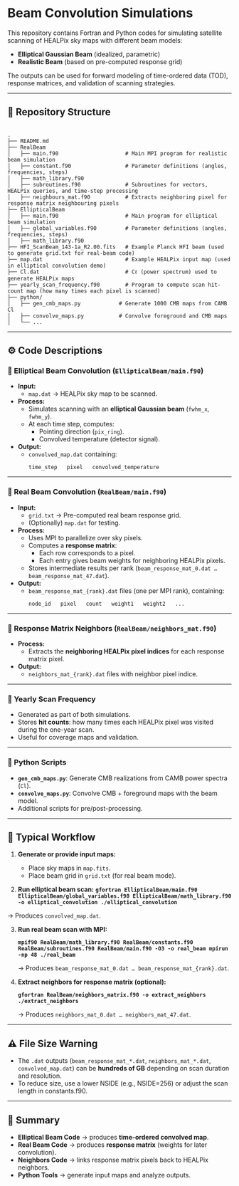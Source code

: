 # Beam Convolution Simulations

This repository contains Fortran and Python codes for simulating satellite scanning of HEALPix sky maps with different beam models:

- **Elliptical Gaussian Beam** (idealized, parametric)
- **Realistic Beam** (based on pre-computed response grid)

The outputs can be used for forward modeling of time-ordered data (TOD), response matrices, and validation of scanning strategies.

---

## 📂 Repository Structure

```

.
├── README.md
├── RealBeam
│   ├── main.f90                     # Main MPI program for realistic beam simulation           
│   ├── constant.f90                 # Parameter definitions (angles, frequencies, steps)           
│   ├── math_library.f90
│   ├── subroutines.f90              # Subroutines for vectors, HEALPix queries, and time-step processing 
│   ├── neighbours_mat.f90           # Extracts neighboring pixel for response matrix neighbouring pixels
├── EllipticalBeam
│   ├── main.f90                     # Main program for elliptical beam simulation           
│   ├── global_variables.f90         # Parameter definitions (angles, frequencies, steps)           
│   ├── math_library.f90
├── HFI_ScanBeam_143-1a_R2.00.fits   # Example Planck HFI beam (used to generate grid.txt for real-beam code)
├── map.dat                          # Example HEALPix input map (used in elliptical convolution demo)
├── Cl.dat                           # Cℓ (power spectrum) used to generate HEALPix maps
├── yearly_scan_frequency.f90        # Program to compute scan hit-count map (how many times each pixel is scanned)
├── python/
│   ├── gen_cmb_maps.py            # Generate 1000 CMB maps from CAMB Cl
│   ├── convolve_maps.py           # Convolve foreground and CMB maps
│   └── ...

````

---

## ⚙️ Code Descriptions

### 🔹 Elliptical Beam Convolution (`EllipticalBeam/main.f90`)
- **Input:**
  - `map.dat` → HEALPix sky map to be scanned.
- **Process:**
  - Simulates scanning with an **elliptical Gaussian beam** (`fwhm_x`, `fwhm_y`).
  - At each time step, computes:
    - Pointing direction (`pix_ring`).
    - Convolved temperature (detector signal).
- **Output:**
  - `convolved_map.dat` containing:
    ```
    time_step   pixel   convolved_temperature
    ```

---

### 🔹 Real Beam Convolution (`RealBeam/main.f90`)
- **Input:**
  - `grid.txt` → Pre-computed real beam response grid.
  - (Optionally) `map.dat` for testing.
- **Process:**
  - Uses MPI to parallelize over sky pixels.
  - Computes a **response matrix**:
    - Each row corresponds to a pixel.
    - Each entry gives beam weights for neighboring HEALPix pixels.
  - Stores intermediate results per rank (`beam_response_mat_0.dat … beam_response_mat_47.dat`).
- **Output:**
  - `beam_response_mat_{rank}.dat` files (one per MPI rank), containing:
    ```
    node_id   pixel   count   weight1   weight2   ...
    ```

---

### 🔹 Response Matrix Neighbors (`RealBeam/neighbors_mat.f90`)
- **Process:**
  - Extracts the **neighboring HEALPix pixel indices** for each response matrix pixel.
- **Output:**
  - `neighbors_mat_{rank}.dat` files with neighbor pixel indice.

---

### 🔹 Yearly Scan Frequency
- Generated as part of both simulations.
- Stores **hit counts**: how many times each HEALPix pixel was visited during the one-year scan.
- Useful for coverage maps and validation.

---

### 🔹 Python Scripts
- **`gen_cmb_maps.py`**: Generate CMB realizations from CAMB power spectra (`Cl`).
- **`convolve_maps.py`**: Convolve CMB + foreground maps with the beam model.
- Additional scripts for pre/post-processing.

---

## 🚀 Typical Workflow

1. **Generate or provide input maps:**
   - Place sky maps in `map.fits`.
   - Place beam grid in `grid.txt` (for real beam mode).

2. **Run elliptical beam scan:**
   **`gfortran EllipticalBeam/main.f90 EllipticalBeam/global_variables.f90 EllipticalBeam/math_library.f90 -o elliptical_convolution
   ./elliptical_convolution`**

→ Produces `convolved_map.dat`.

3. **Run real beam scan with MPI:**

   **`
   mpif90 RealBeam/math_library.f90 RealBeam/constants.f90 RealBeam/subroutines.f90 RealBeam/main.f90 -O3 -o real_beam
   mpirun -np 48 ./real_beam
   `**

   → Produces `beam_response_mat_0.dat … beam_response_mat_{rank}.dat`.

4. **Extract neighbors for response matrix (optional):**

   **`
   gfortran RealBeam/neighbors_matrix.f90 -o extract_neighbors
   ./extract_neighbors
   `**

   → Produces `neighbors_mat_0.dat … neighbors_mat_47.dat`.

---

## ⚠️ File Size Warning

* The `.dat` outputs (`beam_response_mat_*.dat`, `neighbors_mat_*.dat`, `convolved_map.dat`) can be **hundreds of GB** depending on scan duration and resolution.
* To reduce size, use a lower NSIDE (e.g., NSIDE=256) or adjust the scan length in constants.f90.
---

## 📌 Summary

* **Elliptical Beam Code** → produces **time-ordered convolved map**.
* **Real Beam Code** → produces **response matrix** (weights for later convolution).
* **Neighbors Code** → links response matrix pixels back to HEALPix neighbors.
* **Python Tools** → generate input maps and analyze outputs.
